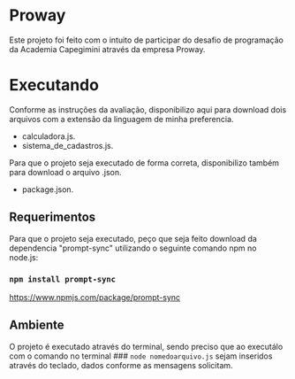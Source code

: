# Proway

Este projeto foi feito com o intuito de participar do desafio de programação da Academia Capegimini através da empresa Proway.

# Executando

Conforme as instruções da avaliação, disponibilizo aqui para download dois arquivos com a extensão da linguagem de minha preferencia.
- calculadora.js.
- sistema_de_cadastros.js.

Para que o projeto seja executado de forma correta, disponibilizo também para download o arquivo .json.
- package.json.

## Requerimentos
Para que o projeto seja executado, peço que seja feito download da dependencia "prompt-sync" utilizando o seguinte comando npm no node.js:
### `npm install prompt-sync`

https://www.npmjs.com/package/prompt-sync

## Ambiente
O projeto é executado através do terminal, sendo preciso que ao executálo com o comando no terminal ### `node nomedoarquivo.js` sejam 
inseridos através do teclado, dados conforme as mensagens solicitam.

